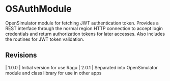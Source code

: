 # OSAuthModule
OpenSimulator module for fetching JWT authentication token.
Provides a REST interface through the normal region HTTP connection to accept
login credentials and return authorization tokens for later accesses.
Also includes the routines for JWT token validation.

## Revisions

| 1.0.0 | Initial version for use Ragu
| 2.0.1 | Separated into OpenSimulator module and class library for use in other apps
